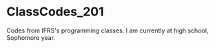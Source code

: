 # ClassCodes_201
Codes from IFRS's  programming classes. I am currently at high school, Sophomore year.
